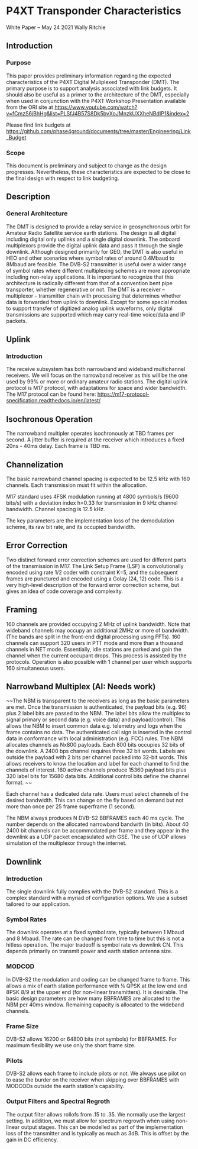 # P4XT Transponder Characteristics
White Paper – May 24 2021
Wally Ritchie

## Introduction

### Purpose
This paper provides preliminary information regarding the expected characteristics of the P4XT Digital Muliplexed Transponder (DMT). The primary purpose is to support analysis associated with link budgets. It should also be useful as a primer to the architecture of the DMT, especially when used in conjunction with the P4XT Workshop Presentation available from the ORI site at https://www.youtube.com/watch?v=fCmzS6jBhHg&list=PLSfJ4B57S8Dk5bvXoJMnzkUXXheNBdIP1&index=2

Please find link budgets at https://github.com/phase4ground/documents/tree/master/Engineering/Link_Budget

### Scope
This document is preliminary and subject to change as the design progresses. Nevertheless, these characteristics are expected to be close to the final design with respect to link budgeting.

## Description

### General Architecture

The DMT is designed to provide a relay service in geosynchronous orbit for Amateur Radio Satellite service earth stations. The design is all digital including digital only uplinks and a single digital downlink. The onboard multiplexors provide the digital uplink data and pass it through the single downlink.
Although designed primarily for GEO, the DMT is also useful in HEO and other scenarios where symbol rates of around 0.4Mbaud to 8Mbaud are feasible. The DVB-S2 transmitter is useful over a wider range of symbol rates where different multiplexing schemes are more appropriate including non-relay applications.
It is important to recognize that this architecture is radically different from that of a convention bent pipe transporter, whether regenerative or not. The DMT is a receiver – multiplexor – transmitter chain with processing that determines whether data is forwarded from uplink to downlink. Except for some special modes to support transfer of digitized analog uplink waveforms, only digital transmissions are supported which may carry real-time voice/data and IP packets.

## Uplink

### Introduction

The receive subsystem has both narrowband and wideband multichannel receivers. We will focus on the narrowband receiver as this will be the one used by 99% or more or ordinary amateur radio stations. The digital uplink protocol is M17 protocol, with adaptations for space and wider bandwidth. The M17 protocol can be found here: https://m17-protocol-specification.readthedocs.io/en/latest/

## Isochronous Operation

The narrowband multipler operates isochronously at TBD frames per second. A jitter buffer is required at the receiver which introduces a fixed 20ns - 40ms delay. Each frame is TBD ms.

## Channelization

The basic narrowband channel spacing is expected to be 12.5 kHz with 160 channels. Each transmission must fit within the allocation. 

M17 standard uses 4FSK modulation running at 4800 symbols/s (9600 bits/s) with a deviation index h=0.33 for transmission in 9 kHz channel bandwidth. Channel spacing is 12.5 kHz.

The key parameters are the implementation loss of the demodulation scheme, its raw bit rate, and its occupied bandwidth.

## Error Correction

Two distinct forward error correction schemes are used for different parts of the transmission in M17. The Link Setup Frame (LSF) is convolutionally encoded using rate 1/2 coder with constraint K=5, and the subsequent frames are punctured and encoded using a Golay (24, 12) code. This is a very high-level description of the forward error correction scheme, but gives an idea of code coverage and complexity. 


## Framing

160 channels are provided occupying 2 MHz of uplink bandwidth. Note that wideband channels may occupy an additional 2MHz or more of bandwidth. (The bands are split in the front-end digital processing using FFTs). 160 channels can support 320 users in PTT mode and more than a thousand channels in NET mode. Essentially, idle stations are parked and gain the channel when the current occupant drops. This process is assisted by the protocols. Operation is also possible with 1 channel per user which supports 160 simultaneous users.

## Narrowband Multiplex (AI: Needs work) 

~~The NBM is transparent to the receivers as long as the basic parameters are met. Once the transmission is authenticated, the payload bits (e.g. 96) plus 2 label bits are passed to the NBM. The label bits allow the multiplex to signal primary or second data (e.g. voice data) and payload/control). This allows the NBM to insert common data e.g. telemetry and logs when the frame contains no data. The authenticated call sign is inserted in the control data in conformance with local administration (e.g. FCC) rules.
The NBM allocates channels as Nx800 payloads. Each 800 bits occupies 32 bits of the downlink. A 2400 bps channel requires three 32 bit words. Labels are outside the payload with 2 bits per channel packed into 32-bit words. This allows receivers to know the location and label for each channel to find the channels of interest. 160 active channels produce 15360 payload bits plus 320 label bits for 15680 data bits. Additional control bits define the channel format. ~~

Each channel has a dedicated data rate. Users must select channels of the desired bandwidth. This can change on the fly based on demand but not more than once per 25 frame superframe (1 second).

The NBM always produces N DVB-S2 BBFRAMES each 40 ms cycle. The number depends on the allocated narrowband bandwith (in bits). About 40 2400 bit channels can be accommodated per frame and they appear in the downlink as a UDP packet encapsulated with GSE. The use of UDP allows simulation of the multiplexor through the internet. 

## Downlink

### Introduction

The single downlink fully complies with the DVB-S2 standard. This is a complex standard with a myriad of configuration options. We use a subset tailored to our application. 

### Symbol Rates

The downlink operates at a fixed symbol rate, typically between 1 Mbaud and 8 Mbaud. The rate can be changed from time to time but this is not a hitless operation. The major tradeoff is symbol rate vs downlink CN. This depends primarily on transmit power and earth station antenna size.

### MODCOD

In DVB-S2 the modulation and coding can be changed frame to frame. This allows a mix of earth station performance with ¼ QPSK at the low end and 8PSK 8/9 at the upper end (for non-linear transmitters). It is desirable. The basic design parameters are how many BBFRAMES are allocated to the NBM per 40ms window. Remaining capacity is allocated to the wideband channels. 

### Frame Size

DVB-S2 allows 16200 or 64800 bits (not symbols) for BBFRAMES. For maximum flexibility we use only the short frame size. 

### Pilots

DVB-S2 allows each frame to include pilots or not. We always use pilot on to ease the burder on the receiver when skipping over BBFRAMES with MODCODs outside the earth station's capability. 

### Output Filters and Spectral Regroth
The output filter allows rollofs from .15 to .35. We normally use the largest setting. In addition, we must allow for spectrum regrowth when using non-linear output stages. This can be modelled as part of the implementation loss of the transmitter and is typically as much as 3dB. This is offset by the gain in DC efficiency.

